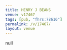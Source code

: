 ```yaml
---
title: HENRY J BEANS
venue: v17467
tags: [pub, "fhrs:78616"]
permalink: /v/17467/
layout: venue
---
```

null